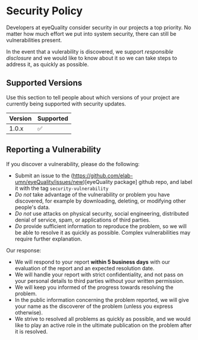 # Security Policy

Developers at eyeQuality consider security in our projects a top priority. No matter how much effort we put into system security, there can still be vulnerabilities present. 

In the event that a vulerability is discovered, we support *responsible disclosure* and we would like to know about it so we can take steps to address it, as quickly as possible.  

## Supported Versions

Use this section to tell people about which versions of your project are
currently being supported with security updates.

| Version | Supported          |
| ------- | ------------------ |
| 1.0.x   | :white_check_mark: |

## Reporting a Vulnerability

If you discover a vulnerability, please do the following: 

* Submit an issue to the (https://github.com/elab-umn/eyeQuality/issues/new)[eyeQuality package] github repo, and label it with the tag `security-vulnerability`
* *Do not* take advantage of the vulnerability or problem you have discovered, for example by downloading, deleting, or modifying other people's data.
* *Do not* use attacks on physical security, social engineering, distributed denial of service, spam, or applications of third parties.
* *Do* provide sufficient information to reproduce the problem, so we will be able to resolve it as quickly as possible. Complex vulnerabilities may require further explanation.

Our response: 

* We will respond to your report __within 5 business days__ with our evaluation of the report and an expected resolution date.
* We will handle your report with strict confidentiality, and not pass on your personal details to third parties without your written permission.
* We will keep you informed of the progress towards resolving the problem.
* In the public information concerning the problem reported, we will give your name as the discoverer of the problem (unless you express otherwise).
* We strive to resolved all problems as quickly as possible, and we would like to play an active role in the ultimate publication on the problem after it is resolved.  

